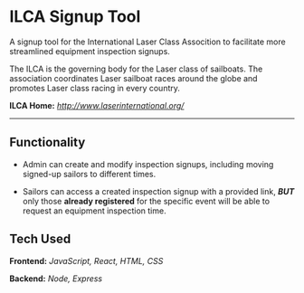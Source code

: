 # ILCA Signup Tool

A signup tool for the International Laser Class Assocition to facilitate more streamlined equipment inspection signups.

The ILCA is the governing body for the Laser class of sailboats. The association coordinates Laser sailboat races around the globe and promotes Laser class racing in every country.

<b>ILCA Home:</b> *http://www.laserinternational.org/*

<hr>

## Functionality

* Admin can create and modify inspection signups, including moving signed-up sailors to different times.

* Sailors can access a created inspection signup with a provided link, *<b>BUT</b>* only those <b>already registered</b> for the specific event will be able to request an equipment inspection time.

## Tech Used
<b>Frontend:</b> *JavaScript, React, HTML, CSS*

<b>Backend:</b> *Node, Express*

